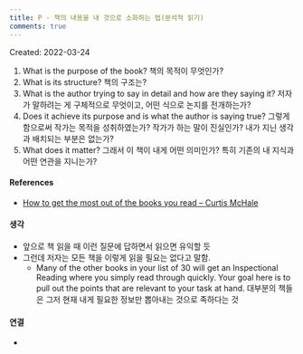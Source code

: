 ```yaml
---
title: P - 책의 내용을 내 것으로 소화하는 법(분석적 읽기)
comments: true
---
```


Created: 2022-03-24

1.  What is the purpose of the book? 책의 목적이 무엇인가?
2.  What is its structure? 책의 구조는?
3.  What is the author trying to say in detail and how are they saying it? 저자가 말하려는 게 구체적으로 무엇이고, 어떤 식으로 논지를 전개하는가?
4.  Does it achieve its purpose and is what the author is saying true? 그렇게 함으로써 작가는 목적을 성취하였는가? 작가가 하는 말이 진실인가? 내가 지닌 생각과 배치되는 부분은 없는가?
5.  What does it matter? 그래서 이 책이 내게 어떤 의미인가? 특히 기존의 내 지식과 어떤 연관을 지니는가?

#### References
- [How to get the most out of the books you read – Curtis McHale](https://curtismchale.ca/2016/08/16/get-books-read/)

#### 생각
- 앞으로 책 읽을 때 이런 질문에 답하면서 읽으면 유익할 듯
- 그런데 저자는 모든 책을 이렇게 읽을 필요는 없다고 말함. 
    - Many of the other books in your list of 30 will get an Inspectional Reading where you simply read through quickly. Your goal here is to pull out the points that are relevant to your task at hand. 대부분의 책들은 그저 현재 내게 필요한 정보만 뽑아내는 것으로 족하다는 것

#### 연결
- 